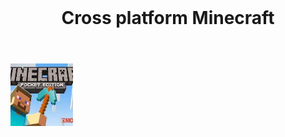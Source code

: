 

<div class="container">

<header>
   <h1>Cross platform Minecraft</h1>
</header>
<img src="minecraft.jpg" height="100" width="700">

